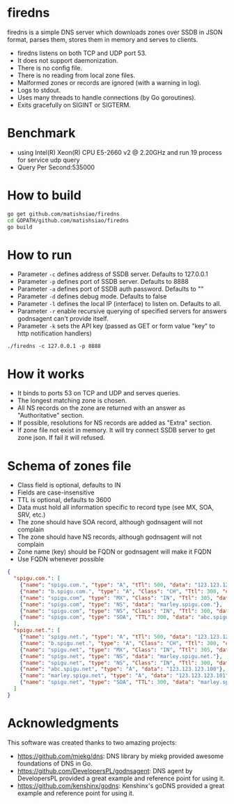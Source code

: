 firedns
============
firedns is a simple DNS server which downloads zones over SSDB in JSON format,
parses them, stores them in memory and serves to clients.

* firedns listens on both TCP and UDP port 53.
* It does not support daemonization.
* There is no config file.
* There is no reading from local zone files.
* Malformed zones or records are ignored (with a warning in log).
* Logs to stdout.
* Uses many threads to handle connections (by Go goroutines).
* Exits gracefully on SIGINT or SIGTERM.

Benchmark
============
* using Intel(R) Xeon(R) CPU E5-2660 v2 @ 2.20GHz and run 19 process for service udp query
* Query Per Second:535000

How to build
============
```bash
go get github.com/matishsiao/firedns
cd GOPATH/github.com/matishsiao/firedns
go build
```

How to run
============
* Parameter ```-c``` defines address of SSDB server. Defaults to 127.0.0.1
* Parameter ```-p``` defines port of SSDB server. Defaults to 8888
* Parameter ```-a``` defines port of SSDB auth password. Defaults to ""
* Parameter ```-d``` defines debug mode. Defaults to false
* Parameter ```-l``` defines the local IP (interface) to listen on. Defaults to all.
* Parameter ```-r``` enable recursive querying of specified servers for answers godnsagent can't provide itself.
* Parameter ```-k``` sets the API key (passed as GET or form value "key" to http notification handlers)

```
./firedns -c 127.0.0.1 -p 8888
```

How it works
============
* It binds to ports 53 on TCP and UDP and serves queries.
* The longest matching zone is chosen.
* All NS records on the zone are returned with an answer as "Authoritative" section.
* If possible, resolutions for NS records are added as "Extra" section.
* If zone file not exist in memory. It will try connect SSDB server to get zone json. If fail it will refused.

Schema of zones file
============
* Class field is optional, defaults to IN
* Fields are case-insensitive
* TTL is optional, defaults to 3600
* Data must hold all information specific to record type (see MX, SOA, SRV, etc.)
* The zone should have SOA record, although godnsagent will not complain
* The zone should have NS records, although godnsagent will not complain
* Zone name (key) should be FQDN or godnsagent will make it FQDN
* Use FQDN whenever possible

```json
{
  "spigu.com.": [
    {"name": "spigu.com.", "type": "A", "tTl": 500, "data": "123.123.123.123"},
    {"name": "b.spigu.com.", "type": "A", "Class": "CH", "Ttl": 300, "data": "123.123.123.124"},
    {"name": "spigu.com", "type": "MX", "Class": "IN", "Ttl": 305, "data": "5 email.spigu.net."},
    {"name": "spigu.com", "type": "NS", "data": "marley.spigu.com."},
    {"name": "spigu.com", "type": "NS", "Class": "IN", "Ttl": 300, "data": "abc.spigu.com."},
    {"name": "spigu.com", "type": "SOA", "TTL": 300, "data": "abc.spigu.com. hostmaster.spigu.com. 1399838297 21600 3600 1814400 300"}
  ],
  "spigu.net.": [
    {"name": "spigu.net.", "type": "A", "tTl": 500, "data": "123.123.123.123"},
    {"name": "b.spigu.net.", "type": "A", "Class": "CH", "Ttl": 300, "data": "123.123.123.125"},
    {"name": "spigu.net", "type": "MX", "Class": "IN", "Ttl": 305, "data": "5 email.spigu.net."},
    {"name": "spigu.net", "type": "NS", "data": "marley.spigu.net."},
    {"name": "spigu.net", "type": "NS", "Class": "IN", "Ttl": 300, "data": "abc.spigu.net."},
    {"name": "abc.spigu.net", "type": "A", "data": "123.123.123.100"},
    {"name": "marley.spigu.net", "type": "A", "data": "123.123.123.101"},
    {"name": "spigu.net", "type": "SOA", "TTL": 300, "data": "marley.spigu.net. hostmaster.spigu.net. 1399838297 21600 3600 1814400 300"}
  ]
}
```

Acknowledgments
============
This software was created thanks to two amazing projects:
  * https://github.com/miekg/dns: DNS library by miekg provided awesome foundations of DNS in Go.
  * https://github.com/DevelopersPL/godnsagent: DNS agent by DevelopersPL provided a great example and reference point for using it.
  * https://github.com/kenshinx/godns: Kenshinx's goDNS provided a great example and reference point for using it.
